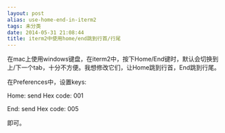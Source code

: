 ```yaml
---
layout: post
alias: use-home-end-in-iterm2
tags: 未分类
date: 2014-05-31 21:08:44
title: iterm2中使用home/end跳到行首/行尾
---
```


在mac上使用windows键盘，在iterm2中，按下Home/End键时，默认会切换到上/下一个tab，十分不方便。我想修改它们，让Home跳到行首，End跳到行尾。

在Preferences中，设置keys:

Home: send Hex code: 001

End: send Hex code: 005

即可。
